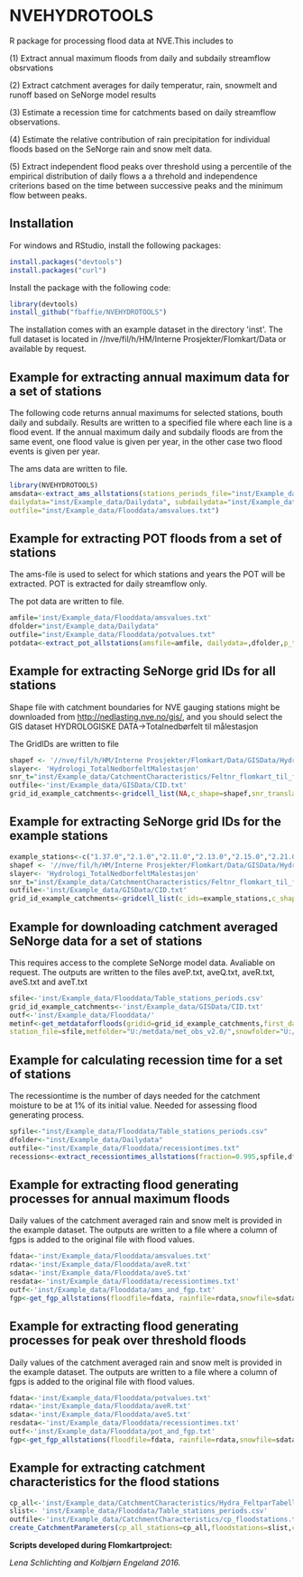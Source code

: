 ﻿# NVEHYDROTOOLS

R package for processing flood data at NVE.This includes to 

(1) Extract annual maximum floods from daily and subdaily streamflow obsrvations

(2) Extract catchment averages for daily temperatur, rain, snowmelt and runoff based on SeNorge model results

(3) Estimate a recession time for catchments based on daily streamflow observations. 

(4) Estimate the relative contribution of rain precipitation for individual floods based on the SeNorge rain and snow melt data. 

(5) Extract independent flood peaks over threshold using a percentile of the empirical 
distribution of daily flows a a threhold and independence criterions based on the time between successive peaks
and the minimum flow between peaks.

## Installation

For windows and RStudio, install the following packages:

```R
install.packages("devtools")
install.packages("curl")
```

Install the package with the following code:

```R
library(devtools)
install_github("fbaffie/NVEHYDROTOOLS")
```
The installation comes with an example dataset in the directory 'inst'. The full dataset is 
located in //nve/fil/h/HM/Interne Prosjekter/Flomkart/Data
or available by request.
## Example for extracting annual maximum data for a set of stations

The following code returns annual maximums for selected stations, bouth daily and subdaily. 
Results are written to a specified file where each line is a flood event. If the annual maximum
daily and subdaily floods are from the same event, one flood value is given per year, in the other case
two flood events is given per year.

The ams data are written to file.
```R
library(NVEHYDROTOOLS)
amsdata<-extract_ams_allstations(stations_periods_file="inst/Example_data/Flooddata/Table_stations_periods.csv",
dailydata="inst/Example_data/Dailydata", subdailydata="inst/Example_data/Subdaily",
outfile="inst/Example_data/Flooddata/amsvalues.txt")
```



## Example for extracting POT floods from a set of stations
The ams-file is used to select for which stations and years the POT will be extracted. POT is extracted for daily streamflow only.

The pot data are written to file.
```R
amfile='inst/Example_data/Flooddata/amsvalues.txt'
dfolder="inst/Example_data/Dailydata"
outfile="inst/Example_data/Flooddata/potvalues.txt"
potdata<-extract_pot_allstations(amsfile=amfile, dailydata=,dfolder,p_threshold = 0.98, TSEP = 6,pratio= 2.0/3.0, outfile=outfile)
```

## Example for extracting SeNorge grid IDs for all stations
Shape file with catchment boundaries for NVE gauging stations might be downloaded from
http://nedlasting.nve.no/gis/, and you should select the GIS dataset HYDROLOGISKE DATA->Totalnedbørfelt til målestasjon

The GridIDs are written to file

```R
shapef <- '//nve/fil/h/HM/Interne Prosjekter/Flomkart/Data/GISData/Hydrologi_TotalNedborfeltMalestasjon.shp'
slayer<- 'Hydrologi_TotalNedborfeltMalestasjon'
snr_t="inst/Example_data/CatchmentCharacteristics/Feltnr_flomkart_til_feltnr_GIS.txt"
outfile<-'inst/Example_data/GISData/CID.txt'
grid_id_example_catchments<-gridcell_list(NA,c_shape=shapef,snr_translation=snr_t,c_layer=slayer,outfile=outfile)
```

## Example for extracting SeNorge grid IDs for the example stations

```R
example_stations<-c("1.37.0","2.1.0","2.11.0","2.13.0","2.15.0","2.21.0","2.25.0","2.28.0","2.32.0")
shapef <- '//nve/fil/h/HM/Interne Prosjekter/Flomkart/Data/GISData/Hydrologi_TotalNedborfeltMalestasjon.shp'
slayer<- 'Hydrologi_TotalNedborfeltMalestasjon'
snr_t="inst/Example_data/CatchmentCharacteristics/Feltnr_flomkart_til_feltnr_GIS.txt"
outfile<-'inst/Example_data/GISData/CID.txt'
grid_id_example_catchments<-gridcell_list(c_ids=example_stations,c_shape=shapef,snr_translation=snr_t,c_layer=slayer,outfile=outfile)
```


## Example for downloading catchment averaged SeNorge data for a set of stations
This requires access to the complete SeNorge model data. Avaliable on request.
The outputs are written to the files aveP.txt, aveQ.txt, aveR.txt, aveS.txt and aveT.txt
```R
sfile<-'inst/Example_data/Flooddata/Table_stations_periods.csv'
grid_id_example_catchments<-'inst/Example_data/GISData/CID.txt'
outf<-'inst/Example_data/Flooddata/'
metinf<-get_metdataforfloods(gridid=grid_id_example_catchments,first_day=as.Date("1961/1/1"),last_day=as.Date("1961/01/31"),
station_file=sfile,metfolder="U:/metdata/met_obs_v2.0/",snowfolder="U:/snowsim/snowsim_v2.0.1/",hbvfolder="Z:/gwbsim/gwbsim_v2.0",outfolder=outf)
```

## Example for calculating recession time for a set of stations
The recessiontime is the number of days needed for the catchment moisture to be at 1% of its initial value. Needed for assessing 
flood generating process.
```R
spfile<-"inst/Example_data/Flooddata/Table_stations_periods.csv"
dfolder<-"inst/Example_data/Dailydata"
outfile<-"inst/Example_data/Flooddata/recessiontimes.txt"
recessions<-extract_recessiontimes_allstations(fraction=0.995,spfile,dfolder,outfile)
```


## Example for extracting flood generating processes for annual maximum floods
Daily values of the catchment averaged rain and snow melt is provided in the example dataset.
The outputs are written to a file where a column of fgps is added to the original file with flood values.

```R
fdata<-'inst/Example_data/Flooddata/amsvalues.txt'
rdata<-'inst/Example_data/Flooddata/aveR.txt'
sdata<-'inst/Example_data/Flooddata/aveS.txt'
resdata<-'inst/Example_data/Flooddata/recessiontimes.txt'
outf<-'inst/Example_data/Flooddata/ams_and_fgp.txt'
fgp<-get_fgp_allstations(floodfile=fdata, rainfile=rdata,snowfile=sdata,recessionfile=resdata,outfile=outf,cfgp=4)
```

## Example for extracting flood generating processes for peak over threshold floods
Daily values of the catchment averaged rain and snow melt is provided in the example dataset.
The outputs are written to a file where a column of fgps is added to the original file with flood values.

```R
fdata<-'inst/Example_data/Flooddata/potvalues.txt'
rdata<-'inst/Example_data/Flooddata/aveR.txt'
sdata<-'inst/Example_data/Flooddata/aveS.txt'
resdata<-'inst/Example_data/Flooddata/recessiontimes.txt'
outf<-'inst/Example_data/Flooddata/pot_and_fgp.txt'
fgp<-get_fgp_allstations(floodfile=fdata, rainfile=rdata,snowfile=sdata,recessionfile=resdata,outfile=outf,cfgp=4)
```

## Example for extracting catchment characteristics for the flood stations

```R
cp_all<-'inst/Example_data/CatchmentCharacteristics/Hydra_FeltparTabell.csv'
slist<- 'inst/Example_data/Flooddata/Table_stations_periods.csv'
outfile<-'inst/Example_data/CatchmentCharacteristics/cp_floodstations.txt'
create_CatchmentParameters(cp_all_stations=cp_all,floodstations=slist,cp_floodstations=outfile)
```

**Scripts developed during Flomkartproject:**


*Lena Schlichting and Kolbjørn Engeland 2016.*

